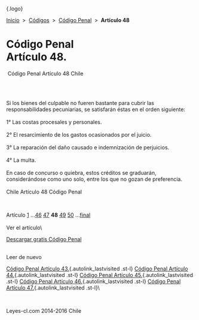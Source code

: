 <div class="wrapper">

[](/index.htm){.logo}
<div class="breadcrumbs">

[Inicio](/index.htm)  &gt;  [Códigos](/codigos.htm)  &gt;  [Código
Penal](/codigo_penal.htm "Código Penal")  &gt;  **Artículo 48**

</div>

<div class="middle">

<div class="container">

Código Penal\
Artículo 48.
=============

<div id="goser">

</div>

﻿
Código Penal Artículo 48 Chile

\
﻿
<div id="squareAds">

</div>

<div id="statya">

Si los bienes del culpable no fueren bastante para cubrir las
responsabilidades pecuniarias, se satisfarán éstas en el orden
siguiente:\
\
1° Las costas procesales y personales.\
\
2° El resarcimiento de los gastos ocasionados por el juicio.\
\
3° La reparación del daño causado e indemnización de perjuicios.\
\
4° La multa.\
\
En caso de concurso o quiebra, estos créditos se graduarán,
considerándose como uno solo, entre los que no gozan de preferencia.\
\
Chile Artículo 48 Código Penal

</div>

﻿
<div id="ads1">

</div>

<div class="breadstat">

Artículo
[1](/codigo_penal/1.htm) ...[46](/codigo_penal/46.htm) [47](/codigo_penal/47.htm) **48** [49](/codigo_penal/49.htm) [50](/codigo_penal/50.htm) ...[final](/codigo_penal/final.htm) \
\
Ver el artículo\

</div>

[Descargar gratis Código
Penal](/codigo_penal/download.htm "Descargar gratis Código Penal") ﻿
<div style="clear: left">

</div>

\
Leer de nuevo

[Código Penal Artículo 43.](/codigo_penal/43.htm){.autolink_lastvisited
.st-l} [Código Penal Artículo
44.](/codigo_penal/44.htm){.autolink_lastvisited .st-l} [Código Penal
Artículo 45.](/codigo_penal/45.htm){.autolink_lastvisited .st-l} [Código
Penal Artículo 46.](/codigo_penal/46.htm){.autolink_lastvisited .st-l}
[Código Penal Artículo 47.](/codigo_penal/47.htm){.autolink_lastvisited
.st-l}\

</div>

﻿
<div id="LeftAds">

</div>

</div>

Leyes-cl.com 2014-2016 Chile

</div>
